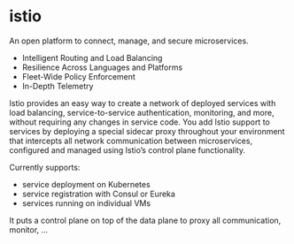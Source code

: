 # istio

An open platform to connect, manage, and secure microservices.

* Intelligent Routing and Load Balancing
* Resilience Across Languages and Platforms
* Fleet-Wide Policy Enforcement
* In-Depth Telemetry

Istio provides an easy way to create a network of deployed services with load balancing, service-to-service authentication, monitoring, and more, without requiring any changes in service code.
You add Istio support to services by deploying a special sidecar proxy throughout your environment that intercepts all network communication between microservices, configured and managed using Istio’s control plane functionality.

Currently supports:

* service deployment on Kubernetes
* service registration with Consul or Eureka
* services running on individual VMs

It puts a control plane on top of the data plane to proxy all communication, monitor, ...